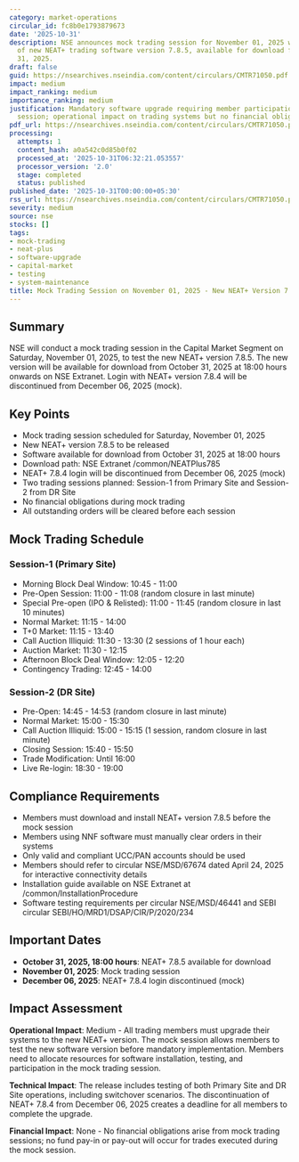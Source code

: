 ```yaml
---
category: market-operations
circular_id: fc8b0e1793879673
date: '2025-10-31'
description: NSE announces mock trading session for November 01, 2025 with release
  of new NEAT+ trading software version 7.8.5, available for download from October
  31, 2025.
draft: false
guid: https://nsearchives.nseindia.com/content/circulars/CMTR71050.pdf
impact: medium
impact_ranking: medium
importance_ranking: medium
justification: Mandatory software upgrade requiring member participation in mock trading
  session; operational impact on trading systems but no financial obligations
pdf_url: https://nsearchives.nseindia.com/content/circulars/CMTR71050.pdf
processing:
  attempts: 1
  content_hash: a0a542c0d85b0f02
  processed_at: '2025-10-31T06:32:21.053557'
  processor_version: '2.0'
  stage: completed
  status: published
published_date: '2025-10-31T00:00:00+05:30'
rss_url: https://nsearchives.nseindia.com/content/circulars/CMTR71050.pdf
severity: medium
source: nse
stocks: []
tags:
- mock-trading
- neat-plus
- software-upgrade
- capital-market
- testing
- system-maintenance
title: Mock Trading Session on November 01, 2025 - New NEAT+ Version 7.8.5 Release
---
```


## Summary

NSE will conduct a mock trading session in the Capital Market Segment on Saturday, November 01, 2025, to test the new NEAT+ version 7.8.5. The new version will be available for download from October 31, 2025 at 18:00 hours onwards on NSE Extranet. Login with NEAT+ version 7.8.4 will be discontinued from December 06, 2025 (mock).

## Key Points

- Mock trading session scheduled for Saturday, November 01, 2025
- New NEAT+ version 7.8.5 to be released
- Software available for download from October 31, 2025 at 18:00 hours
- Download path: NSE Extranet /common/NEATPlus785
- NEAT+ 7.8.4 login will be discontinued from December 06, 2025 (mock)
- Two trading sessions planned: Session-1 from Primary Site and Session-2 from DR Site
- No financial obligations during mock trading
- All outstanding orders will be cleared before each session

## Mock Trading Schedule

### Session-1 (Primary Site)
- Morning Block Deal Window: 10:45 - 11:00
- Pre-Open Session: 11:00 - 11:08 (random closure in last minute)
- Special Pre-open (IPO & Relisted): 11:00 - 11:45 (random closure in last 10 minutes)
- Normal Market: 11:15 - 14:00
- T+0 Market: 11:15 - 13:40
- Call Auction Illiquid: 11:30 - 13:30 (2 sessions of 1 hour each)
- Auction Market: 11:30 - 12:15
- Afternoon Block Deal Window: 12:05 - 12:20
- Contingency Trading: 12:45 - 14:00

### Session-2 (DR Site)
- Pre-Open: 14:45 - 14:53 (random closure in last minute)
- Normal Market: 15:00 - 15:30
- Call Auction Illiquid: 15:00 - 15:15 (1 session, random closure in last minute)
- Closing Session: 15:40 - 15:50
- Trade Modification: Until 16:00
- Live Re-login: 18:30 - 19:00

## Compliance Requirements

- Members must download and install NEAT+ version 7.8.5 before the mock session
- Members using NNF software must manually clear orders in their systems
- Only valid and compliant UCC/PAN accounts should be used
- Members should refer to circular NSE/MSD/67674 dated April 24, 2025 for interactive connectivity details
- Installation guide available on NSE Extranet at /common/InstallationProcedure
- Software testing requirements per circular NSE/MSD/46441 and SEBI circular SEBI/HO/MRD1/DSAP/CIR/P/2020/234

## Important Dates

- **October 31, 2025, 18:00 hours**: NEAT+ 7.8.5 available for download
- **November 01, 2025**: Mock trading session
- **December 06, 2025**: NEAT+ 7.8.4 login discontinued (mock)

## Impact Assessment

**Operational Impact**: Medium - All trading members must upgrade their systems to the new NEAT+ version. The mock session allows members to test the new software version before mandatory implementation. Members need to allocate resources for software installation, testing, and participation in the mock trading session.

**Technical Impact**: The release includes testing of both Primary Site and DR Site operations, including switchover scenarios. The discontinuation of NEAT+ 7.8.4 from December 06, 2025 creates a deadline for all members to complete the upgrade.

**Financial Impact**: None - No financial obligations arise from mock trading sessions; no fund pay-in or pay-out will occur for trades executed during the mock session.